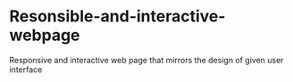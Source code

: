 # Resonsible-and-interactive-webpage
Responsive and interactive web page that mirrors the design of given user interface

